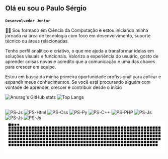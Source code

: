 ## Olá eu sou o Paulo Sérgio

**`Desenvolvedor Junior`**

👨‍💻 Sou formado em Ciência da Computação e estou iniciando minha jornada na área de tecnologia com foco em desenvolvimento, suporte técnico ou áreas relacionadas.

Tenho perfil analítico e criativo, o que me ajuda a transformar ideias em soluções visuais e funcionais. Valorizo a experiência do usuário, gosto de aprender coisas novas e acredito que a comunicação é uma das chaves para crescer em equipe.

Estou em busca da minha primeira oportunidade profissional para aplicar e expandir meus conhecimentos. Se você está procurando alguém com vontade de aprender, crescer e contribuir desde o início

![Anurag's GitHub stats](https://github-readme-stats.vercel.app/api?username=PauloSsF24&show_icons=true&theme=dracula)
![Top Langs](https://github-readme-stats.vercel.app/api/top-langs/?username=anuraghazra&layout=compact)

<div style="display: inline_block"><br>
  <img allign="center" alt="PS-Js" height="30" width="40" src="https://cdn.jsdelivr.net/gh/devicons/devicon@latest/icons/javascript/javascript-original.svg" />
  <img allign="center" alt="PS-Html" height="30" width="40" src="https://cdn.jsdelivr.net/gh/devicons/devicon@latest/icons/html5/html5-original.svg"/>
  <img allign="center" alt="PS-Css" height="30" width="40" src="https://cdn.jsdelivr.net/gh/devicons/devicon@latest/icons/css3/css3-original.svg" />
  <img allign="center" alt="PS-Py" height="30" width="40" src="https://cdn.jsdelivr.net/gh/devicons/devicon@latest/icons/python/python-original.svg" />
  <img allign="center" alt="PS-C++" height="30" width="40" src="https://cdn.jsdelivr.net/gh/devicons/devicon@latest/icons/cplusplus/cplusplus-original.svg" />
  <img allign="center" alt="PS-PHP" height="30" width="40" src="https://cdn.jsdelivr.net/gh/devicons/devicon@latest/icons/php/php-original.svg" />
  <img allign="center" alt="PS-Js" height="30" width="40" src="https://cdn.jsdelivr.net/gh/devicons/devicon@latest/icons/mysql/mysql-original-wordmark.svg" />
  <img allign="center" alt="PS-Js" height="30" width="40" src="https://cdn.jsdelivr.net/gh/devicons/devicon@latest/icons/androidstudio/androidstudio-original-wordmark.svg" />
  <img allign="center" alt="PS-Js" height="30" width="40" src="https://cdn.jsdelivr.net/gh/devicons/devicon@latest/icons/react/react-original-wordmark.svg" />
</div>

<picture align="center">
  <source media="(prefers-color-scheme: dark)" srcset="https://raw.githubusercontent.com/mari4souza/mari4souza/output/github-contribution-grid-snake-dark.svg">
  <source media="(prefers-color-scheme: light)" srcset="https://raw.githubusercontent.com/mari4souza/mari4souza/output/github-contribution-grid-snake-dark.svg">
  <img align="center" alt="github contribution grid snake animation" src="https://raw.githubusercontent.com/mari4souza/mari4souza/output/github-contribution-grid-snake.svg">
</picture>

